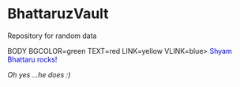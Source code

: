 # BhattaruzVault
Repository for random data
<title>Greetings</title>

<p>
 BODY BGCOLOR=green TEXT=red LINK=yellow VLINK=blue>
<Font color = "BLUE">Shyam Bhattaru rocks!</font>

<p><i>Oh yes ...he does :) </i>
</body>
